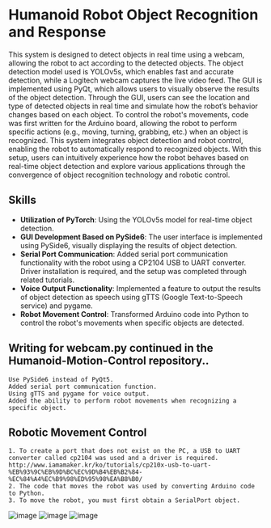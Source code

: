 # Humanoid Robot Object Recognition and Response
This system is designed to detect objects in real time using a webcam, allowing the robot to act according to the detected objects. The object detection model used is YOLOv5s, which enables fast and accurate detection, while a Logitech webcam captures the live video feed.
The GUI is implemented using PyQt, which allows users to visually observe the results of the object detection. Through the GUI, users can see the location and type of detected objects in real time and simulate how the robot’s behavior changes based on each object.
To control the robot's movements, code was first written for the Arduino board, allowing the robot to perform specific actions (e.g., moving, turning, grabbing, etc.) when an object is recognized. This system integrates object detection and robot control, enabling the robot to automatically respond to recognized objects.
With this setup, users can intuitively experience how the robot behaves based on real-time object detection and explore various applications through the convergence of object recognition technology and robotic control.

## Skills
- **Utilization of PyTorch**: Using the YOLOv5s model for real-time object detection.
- **GUI Development Based on PySide6**: The user interface is implemented using PySide6, visually displaying the results of object detection.
- **Serial Port Communication**: Added serial port communication functionality with the robot using a CP2104 USB to UART converter. Driver installation is required, and the setup was completed through related tutorials.
- **Voice Output Functionality**: Implemented a feature to output the results of object detection as speech using gTTS (Google Text-to-Speech service) and pygame.
- **Robot Movement Control**: Transformed Arduino code into Python to control the robot's movements when specific objects are detected.

## Writing for webcam.py continued in the Humanoid-Motion-Control repository..
    Use PySide6 instead of PyQt5.
    Added serial port communication function.
    Using gTTS and pygame for voice output.
    Added the ability to perform robot movements when recognizing a specific object.

## Robotic Movement Control
    1. To create a port that does not exist on the PC, a USB to UART converter called cp2104 was used and a driver is required. 
    http://www.iamamaker.kr/ko/tutorials/cp210x-usb-to-uart-%EB%93%9C%EB%9D%BC%EC%9D%B4%EB%B2%84-%EC%84%A4%EC%B9%98%ED%95%98%EA%B8%B0/
    2. The code that moves the robot was used by converting Arduino code to Python.
    3. To move the robot, you must first obtain a SerialPort object.
    
![image](https://github.com/BinnieJoe/NativeApp_Humanoid/assets/167211454/143f13b5-5fc8-425a-ab88-c2cea280b4be)
![image](https://github.com/BinnieJoe/NativeApp_Humanoid/assets/167211454/e19880fa-7bc6-44c7-a8ac-f33e65ed06bc)
![image](https://github.com/BinnieJoe/NativeApp_Humanoid/assets/167211454/1c852012-548c-4da7-a363-47caac10918e)
